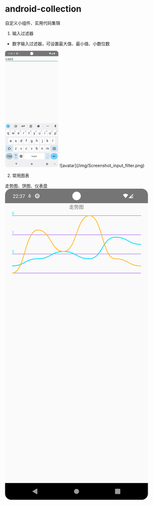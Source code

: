 # android-collection

自定义小组件、实用代码集锦

1. 输入过滤器

* 数字输入过滤器，可设置最大值、最小值、小数位数
<img src="/img/Screenshot_input_filter.png" width="35%" height="35%"/>
![avatar](/img/Screenshot_input_filter.png)

2. 常用图表

走势图、饼图、仪表盘
![avatar](/img/Screenshot_chart.png)
